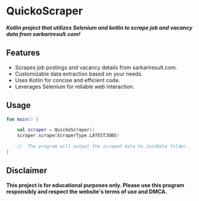 # QuickoScraper
***Kotlin project that utilizes Selenium and kotlin to scrape job and vacancy data from sarkariresult.com!***

## Features

- Scrapes job postings and vacancy details from sarkariresult.com.
- Customizable data extraction based on your needs.
- Uses Kotlin for concise and efficient code.
- Leverages Selenium for reliable web interaction.

## Usage

```kotlin
fun main() {

    val scraper = QuickoScraper()
    scraper.scrape(ScraperType.LATESTJOBS)

    //  The program will output the scraped data to JsonData folder.
} 
```

## Disclaimer

**This project is for educational purposes only. Please use this program responsibly and respect the website's terms of use and DMCA.**
